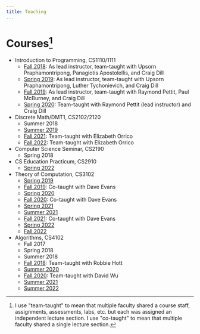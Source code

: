 ```yaml
---
title: Teaching
...
```



# Courses[^1]

- Introduction to Programming, CS1110/1111
  - [Fall 2018](https://web.archive.org/web/20181228034426/cs1110.cs.virginia.edu/): As lead instructor, team-taught with Upsorn Praphamontripong, Panagiotis Apostolellis, and Craig Dill 
  - [Spring 2019](https://web.archive.org/web/20190630132843/cs1110.cs.virginia.edu/): As lead instructor, team-taught with Upsorn Praphamontripong, Luther Tychonievich, and Craig Dill 
  - [Fall 2019](https://web.archive.org/web/20191229074605/cs1110.cs.virginia.edu/): As lead instructor, team-taught with Raymond Pettit, Paul McBurney, and Craig Dill
  - [Spring 2020](https://web.archive.org/web/20200508225517/cs1110.cs.virginia.edu/): Team-taught with Raymond Pettit (lead instructor) and Craig Dill
- Discrete Math/DMT1, CS2102/2120
  - Summer 2018
  - [Summer 2019](https://www.cs.virginia.edu/~njb2b/cs2102/)
  - [Fall 2021](http://www.cs.virginia.edu/~njb2b/cs2120/f2021/): Team-taught with Elizabeth Orrico
  - [Fall 2022](http://www.cs.virginia.edu/~njb2b/cs2120/f2022/): Team-taught with Elizabeth Orrico
- Computer Science Seminar, CS2190
  - Spring 2018
- CS Education Practicum, CS2910
  - [Spring 2022](https://www.cs.virginia.edu/~njb2b/cs2910/s2022/)
- Theory of Computation, CS3102
  - [Spring 2019](http://www.cs.virginia.edu/~njb2b/cs3102/s19/)
  - [Fall 2019](http://uvatoc.github.io/f19): Co-taught with Dave Evans
  - [Spring 2020](http://www.cs.virginia.edu/~njb2b/cstheory/s2020/)
  - [Fall 2020](http://uvatoc.github.io/f20): Co-taught with Dave Evans
  - [Spring 2021](http://www.cs.virginia.edu/~njb2b/cstheory/s2021/)
  - [Summer 2021](http://www.cs.virginia.edu/~njb2b/cstheory/su2021/)
  - [Fall 2021](http://uvatoc.github.io): Co-taught with Dave Evans
  - [Spring 2022](http://www.cs.virginia.edu/~njb2b/cstheory/s2022/)
  - [Fall 2022](http://www.cs.virginia.edu/~njb2b/cstheory/f2022/)
- Algorithms, CS4102
  - Fall 2017
  - Spring 2018
  - Summer 2018
  - [Fall 2018](http://www.cs.virginia.edu/~njb2b/cs4102/f18/): Team-taught with Robbie Hott
  - [Summer 2020](https://www.cs.virginia.edu/~njb2b/cs4102/su20/)
  - [Fall 2020](http://www.cs.virginia.edu/~njb2b/cs4102/f20/): Team-taught with David Wu
  - [Summer 2021](https://www.cs.virginia.edu/~njb2b/cs4102/su21/)
  - [Summer 2022](https://www.cs.virginia.edu/~njb2b/cs4102/su22/)


[^1]: I use "team-taught" to mean that multiple faculty shared a course staff, assignments, assessments, labs, etc. but each was assigned an independent lecture section. I use "co-taught" to mean that multiple faculty shared a single lecture section.
